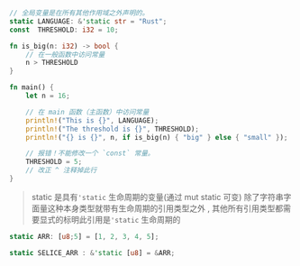 ```rust
// 全局变量是在所有其他作用域之外声明的。
static LANGUAGE: &'static str = "Rust";
const  THRESHOLD: i32 = 10;

fn is_big(n: i32) -> bool {
    // 在一般函数中访问常量
    n > THRESHOLD
}

fn main() {
    let n = 16;

    // 在 main 函数（主函数）中访问常量
    println!("This is {}", LANGUAGE);
    println!("The threshold is {}", THRESHOLD);
    println!("{} is {}", n, if is_big(n) { "big" } else { "small" });

    // 报错！不能修改一个 `const` 常量。
    THRESHOLD = 5;
    // 改正 ^ 注释掉此行
}
```

> static 是具有`'static` 生命周期的变量(通过 mut static 可变)
> 除了字符串字面量这种本身类型就带有生命周期的引用类型之外 , 其他所有引用类型都需要显式的标明此引用是`'static` 生命周期的


```rust
static ARR: [u8;5] = [1, 2, 3, 4, 5];

static SELICE_ARR : &'static [u8] = &ARR;
```